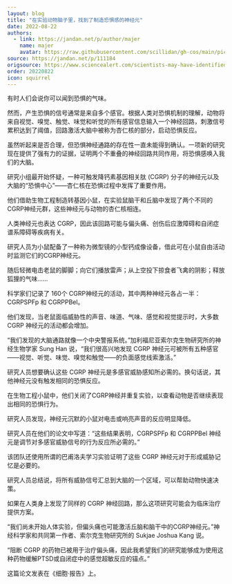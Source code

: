 ```yaml
---
layout: blog
title: "在实验动物脑子里，找到了制造恐惧感的神经元"
date: 2022-08-22
authors:
  - link: https://jandan.net/p/author/majer
    name: majer
    avatar: https://raw.githubusercontent.com/scillidan/gh-cos/main/picture-of-hakashmyr-grey.png
source: https://jandan.net/p/111184
origsource: https://www.sciencealert.com/scientists-may-have-identified-the-neurons-that-give-birth-to-fear
order: 20220822
icon: squirrel
---
```


有时人们会说你可以闻到恐惧的气味。

然而，产生恐惧的信号通常是来自多个感官。根据人类对恐惧机制的理解，动物将来自视觉、嗅觉、触觉、味觉和听觉的所有感官信息输入一个神经回路，刺激信号累积达到了阈值，回路激活大脑中被称为杏仁核的部分，启动恐惧反应。

虽然听起来是否合理，但恐惧神经通路的存在性一直未能得到确认。一项新的研究现在提供了强有力的证据，证明两个不重叠的神经回路共同作用，将恐惧感唤入我们的大脑。

研究小组最开始怀疑，一种可触发降钙素基因相关肽 (CGRP) 分子的神经元以及大脑的“恐惧中心”——杏仁核在恐惧过程中发挥了重要作用。

他们借助生物工程制造转基因小鼠，在实验鼠脑干和丘脑中发现了两个不同的CGRP神经元群，这些神经元与动物的杏仁核相连。

人类神经元也表达 CGRP，因此该回路可能与偏头痛、创伤后应激障碍和自闭症谱系障碍等疾病有关。

研究人员为小鼠配备了一种称为微型镜的小型钙成像设备，借此可在小鼠自由活动时监测它们的CGRP神经元。

随后轻微电击老鼠的脚脚；向它们播放雷声；从上空投下掠食者飞禽的阴影；释放狐狸的气味……

科学家们记录了 160个 CGRP神经元的活动，其中两种神经元各占一半：CGRPSPFp 和 CGRPPBel。

他们发现，当老鼠面临威胁性的声音、味道、气味、感觉和视觉提示时，大多数 CGRP 神经元的活动都会增加。

“我们发现的大脑通路就像一个中央警报系统。”加利福尼亚索尔克生物研究所的神经生物学家 Sung Han 说，“我们很高兴地发现 CGRP 神经元可被所有五种感官——视觉、听觉、味觉、嗅觉和触觉——的负面感觉线索激活。”

研究人员想要确认这些 CGRP 神经元是多感官威胁感知所必需的。换句话说，其他神经元没有触发相同的恐惧反应。

在生物工程小鼠中，他们关闭了CGRP神经并重复实验，以查看动物是否继续表现出相同的恐惧行为。

研究人员发现，神经元沉默的小鼠对电击或响亮声音的反应明显降低。

研究人员在他们的论文中写道：“这些结果表明，CGRPSPFp 和 CGRPPBel 神经元是调节对多感官威胁信号的行为反应所必需的。”

该团队还使用所谓的巴甫洛夫学习实验证明了这些 CGRP 神经元对于形成威胁记忆是必要的。

研究人员总结说，将所有威胁信号汇总到大脑的一个区域，可以帮助动物快速决策。

如果在人类身上发现了同样的 CGRP 神经回路，那么这项研究可能会为临床治疗提供方案。

“我们尚未开始人体实验，但偏头痛也可能激活丘脑和脑干中的CGRP神经元。”神经科学家和共同第一作者、索尔克生物研究所的 Sukjae Joshua Kang 说。

“阻断 CGRP 的药物已被用于治疗偏头痛，因此我希望我们的研究能够成为使用这种药物缓解PTSD或自闭症中的感觉超敏反应的锚点。”

这篇论文发表在《细胞·报告》上。